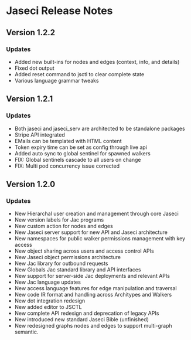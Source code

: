 # Jaseci Release Notes

## Version 1.2.2

### Updates

- Added new built-ins for nodes and edges (context, info, and details)
- Fixed dot output
- Added reset command to jsctl to clear complete state
- Various language grammar tweaks

## Version 1.2.1

### Updates

- Both jaseci and jaseci_serv are architected to be standalone packages
- Stripe API integrated
- EMails can be templated with HTML content
- Token expiry time can be set as config through live api
- Added auto sync to global sentinel for spawned walkers
- FIX: Global sentinels cascade to all users on change
- FIX: Multi pod concurrency issue corrected

## Version 1.2.0

### Updates

- New Hierarchal user creation and management through core Jaseci
- New version labels for Jac programs
- New custom action for nodes and edges
- New Jaseci server support for new API and Jaseci architecture
- New namespaces for public walker permissions management with key access
- New object sharing across users and access control APIs
- New Jaseci object permissions architecture
- New Jac library for outbound requests
- New Globals Jac standard library and API interfaces
- New support for server-side Jac deployments and relevant APIs
- New Jac language updates
- New access language features for edge manipulation and traversal
- New code IR format and handling across Architypes and Walkers
- New dot integration redesign
- New added editor to JSCTL
- New complete API redesign and deprecation of legacy APIs
- New introduced new standard Jaseci Bible (unfinished)
- New redesigned graphs nodes and edges to support multi-graph semantic.
